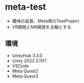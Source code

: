 # meta-test

* 趣味の延長、Meta用のTestProject
* VR開発とMR開発を主軸とする

## 環境

* UnityHub 3.3.0
* Unity 2022.3.11f.1
* VSCode
* Meta Quest2
* Meta Quest3
